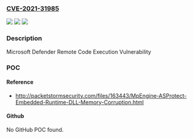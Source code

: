 ### [CVE-2021-31985](https://cve.mitre.org/cgi-bin/cvename.cgi?name=CVE-2021-31985)
![](https://img.shields.io/static/v1?label=Product&message=Microsoft%20Malware%20Protection%20Engine&color=blue)
![](https://img.shields.io/static/v1?label=Version&message=n%2Fa&color=blue)
![](https://img.shields.io/static/v1?label=Vulnerability&message=Remote%20Code%20Execution&color=brighgreen)

### Description

Microsoft Defender Remote Code Execution Vulnerability

### POC

#### Reference
- http://packetstormsecurity.com/files/163443/MpEngine-ASProtect-Embedded-Runtime-DLL-Memory-Corruption.html

#### Github
No GitHub POC found.

